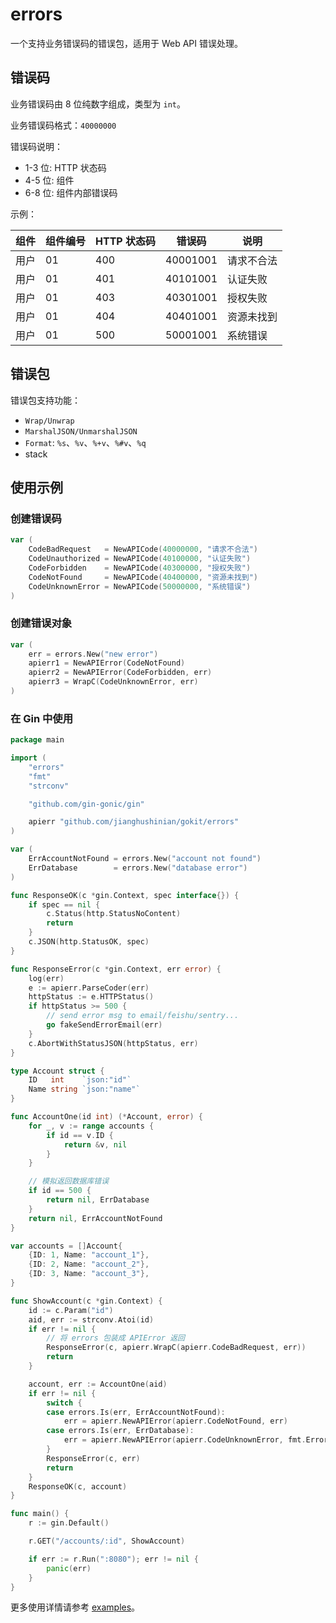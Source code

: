 # errors

一个支持业务错误码的错误包，适用于 Web API 错误处理。

## 错误码

业务错误码由 8 位纯数字组成，类型为 `int`。

业务错误码格式：`40000000`

错误码说明：

- 1-3 位: HTTP 状态码
- 4-5 位: 组件
- 6-8 位: 组件内部错误码

示例：

| 组件  | 组件编号 | HTTP 状态码 | 错误码      | 说明    |
|-----|------|----------|----------|-------|
| 用户  | 01   | 400      | 40001001 | 请求不合法 |
| 用户  | 01   | 401      | 40101001 | 认证失败  |
| 用户  | 01   | 403      | 40301001 | 授权失败  |
| 用户  | 01   | 404      | 40401001 | 资源未找到 |
| 用户  | 01   | 500      | 50001001 | 系统错误  |

## 错误包

错误包支持功能：

- `Wrap/Unwrap`
- `MarshalJSON/UnmarshalJSON`
- `Format`: `%s`、`%v`、`%+v`、`%#v`、`%q`
- stack

## 使用示例

### 创建错误码

```go
var (
	CodeBadRequest   = NewAPICode(40000000, "请求不合法")
	CodeUnauthorized = NewAPICode(40100000, "认证失败")
	CodeForbidden    = NewAPICode(40300000, "授权失败")
	CodeNotFound     = NewAPICode(40400000, "资源未找到")
	CodeUnknownError = NewAPICode(50000000, "系统错误")
)
```

### 创建错误对象

```go
var (
	err = errors.New("new error")
	apierr1 = NewAPIError(CodeNotFound)
	apierr2 = NewAPIError(CodeForbidden, err)
	apierr3 = WrapC(CodeUnknownError, err)
)
```

### 在 Gin 中使用

```go
package main

import (
	"errors"
	"fmt"
	"strconv"

	"github.com/gin-gonic/gin"

	apierr "github.com/jianghushinian/gokit/errors"
)

var (
	ErrAccountNotFound = errors.New("account not found")
	ErrDatabase        = errors.New("database error")
)

func ResponseOK(c *gin.Context, spec interface{}) {
	if spec == nil {
		c.Status(http.StatusNoContent)
		return
	}
	c.JSON(http.StatusOK, spec)
}

func ResponseError(c *gin.Context, err error) {
	log(err)
	e := apierr.ParseCoder(err)
	httpStatus := e.HTTPStatus()
	if httpStatus >= 500 {
		// send error msg to email/feishu/sentry...
		go fakeSendErrorEmail(err)
	}
	c.AbortWithStatusJSON(httpStatus, err)
}

type Account struct {
	ID   int    `json:"id"`
	Name string `json:"name"`
}

func AccountOne(id int) (*Account, error) {
	for _, v := range accounts {
		if id == v.ID {
			return &v, nil
		}
	}

	// 模拟返回数据库错误
	if id == 500 {
		return nil, ErrDatabase
	}
	return nil, ErrAccountNotFound
}

var accounts = []Account{
	{ID: 1, Name: "account_1"},
	{ID: 2, Name: "account_2"},
	{ID: 3, Name: "account_3"},
}

func ShowAccount(c *gin.Context) {
	id := c.Param("id")
	aid, err := strconv.Atoi(id)
	if err != nil {
		// 将 errors 包装成 APIError 返回
		ResponseError(c, apierr.WrapC(apierr.CodeBadRequest, err))
		return
	}

	account, err := AccountOne(aid)
	if err != nil {
		switch {
		case errors.Is(err, ErrAccountNotFound):
			err = apierr.NewAPIError(apierr.CodeNotFound, err)
		case errors.Is(err, ErrDatabase):
			err = apierr.NewAPIError(apierr.CodeUnknownError, fmt.Errorf("account %d: %w", aid, err))
		}
		ResponseError(c, err)
		return
	}
	ResponseOK(c, account)
}

func main() {
	r := gin.Default()

	r.GET("/accounts/:id", ShowAccount)

	if err := r.Run(":8080"); err != nil {
		panic(err)
	}
}
```

更多使用详情请参考 [examples](./examples)。
